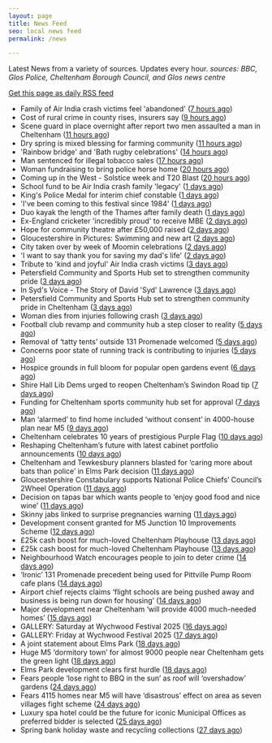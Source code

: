 ```yaml
---
layout: page
title: News Feed
seo: local news feed
permalink: /news

---
```


Latest News from a variety of sources. Updates every hour.
_sources: BBC, Glos Police, Cheltenham Borough Council, and Glos news centre_

[Get this page as daily RSS feed](/daily.rss)

<!-- news_marker starts -->
- Family of Air India crash victims feel 'abandoned' ([7 hours ago](https://www.bbc.com/news/articles/c5y0lwreg9qo))
- Cost of rural crime in county rises, insurers say ([9 hours ago](https://www.bbc.com/news/articles/cje7e8lqvj0o))
- Scene guard in place overnight after report two men assaulted a man in Cheltenham ([11 hours ago](https://gloucesternewscentre.co.uk/scene-guard-in-place-overnight-after-report-two-men-assaulted-a-man-in-cheltenham/))
- Dry spring is mixed blessing for farming community ([11 hours ago](https://www.bbc.com/news/articles/c8d1vglgj9zo))
- 'Rainbow bridge' and 'Bath rugby celebrations' ([14 hours ago](https://www.bbc.com/news/articles/cx2e29jqllgo))
- Man sentenced for illegal tobacco sales ([17 hours ago](https://gloucesternewscentre.co.uk/man-sentenced-for-illegal-tobacco-sales/))
- Woman fundraising to bring police horse home ([20 hours ago](https://www.bbc.com/news/articles/c1ld0n474llo))
- Coming up in the West - Solstice week and T20 Blast ([20 hours ago](https://www.bbc.com/news/articles/c4g3nze858lo))
- School fund to be Air India crash family 'legacy' ([1 days ago](https://www.bbc.com/news/articles/c5y5ygl2g31o))
- King's Police Medal for interim chief constable ([1 days ago](https://www.bbc.com/news/articles/c39x9jz8ez1o))
- 'I've been coming to this festival since 1984' ([1 days ago](https://www.bbc.com/news/articles/clyny53kdg4o))
- Duo kayak the length of the Thames after family death ([1 days ago](https://www.bbc.com/news/articles/c79ep5dqpd3o))
- Ex-England cricketer 'incredibly proud' to receive MBE ([2 days ago](https://www.bbc.com/news/articles/cql2qnr0kveo))
- Hope for community theatre after £50,000 raised ([2 days ago](https://www.bbc.com/news/articles/c3rpgenlq8jo))
- Gloucestershire in Pictures: Swimming and new art ([2 days ago](https://www.bbc.com/news/articles/ckgr8gzq8rjo))
- City taken over by week of Moomin celebrations ([2 days ago](https://www.bbc.com/news/articles/c79e092j1qyo))
- 'I want to say thank you for saving my dad's life' ([2 days ago](https://www.bbc.com/news/articles/c8jg40v7l00o))
- Tribute to 'kind and joyful' Air India crash victims ([3 days ago](https://www.bbc.com/news/articles/c20qv62dxq6o))
- Petersfield Community and Sports Hub set to strengthen community pride ([3 days ago](https://gloucesternewscentre.co.uk/petersfield-community-and-sports-hub-set-to-strengthen-community-pride/))
- In Syd's Voice - The Story of David 'Syd' Lawrence ([3 days ago](https://www.bbc.co.uk/sounds/play/p0lj4vvq))
- Petersfield Community and Sports Hub set to strengthen community pride in Cheltenham ([3 days ago](https://www.cheltenham.gov.uk/news/article/3020/petersfield_community_and_sports_hub_set_to_strengthen_community_pride_in_cheltenham))
- Woman dies from injuries following crash ([3 days ago](https://www.bbc.com/news/articles/cx2q7py0p1qo))
- Football club revamp and community hub a step closer to reality ([5 days ago](https://gloucesternewscentre.co.uk/football-club-revamp-and-community-hub-a-step-closer-to-reality/))
- Removal of ‘tatty tents’ outside 131 Promenade welcomed ([5 days ago](https://gloucesternewscentre.co.uk/removal-of-tatty-tents-outside-131-promenade-welcomed/))
- Concerns poor state of running track is contributing to injuries ([5 days ago](https://gloucesternewscentre.co.uk/concerns-poor-state-of-running-track-is-contributing-to-injuries/))
- Hospice grounds in full bloom for popular open gardens event ([6 days ago](https://gloucesternewscentre.co.uk/hospice-grounds-in-full-bloom-for-popular-open-gardens-event/))
- Shire Hall Lib Dems urged to reopen Cheltenham’s Swindon Road tip ([7 days ago](https://gloucesternewscentre.co.uk/shire-hall-lib-dems-urged-to-reopen-cheltenhams-swindon-road-tip/))
- Funding for Cheltenham sports community hub set for approval ([7 days ago](https://gloucesternewscentre.co.uk/funding-for-cheltenham-sports-community-hub-set-for-approval/))
- Man ‘alarmed’ to find home included ‘without consent’ in 4000-house plan near M5 ([9 days ago](https://gloucesternewscentre.co.uk/man-alarmed-to-find-home-included-without-consent-in-4000-house-plan-near-m5/))
- Cheltenham celebrates 10 years of prestigious Purple Flag ([10 days ago](https://www.cheltenham.gov.uk/news/article/3019/cheltenham_celebrates_10_years_of_prestigious_purple_flag))
- Reshaping Cheltenham’s future with latest cabinet portfolio announcements ([10 days ago](https://www.cheltenham.gov.uk/news/article/3018/reshaping_cheltenhams_future_with_latest_cabinet_portfolio_announcements))
- Cheltenham and Tewkesbury planners blasted for ‘caring more about bats than police’ in Elms Park decision ([11 days ago](https://gloucesternewscentre.co.uk/cheltenham-and-tewkesbury-planners-blasted-for-caring-more-about-bats-than-police-in-elms-park-decision/))
- Gloucestershire Constabulary supports National Police Chiefs’ Council’s 2Wheel Operation ([11 days ago](https://gloucesternewscentre.co.uk/gloucestershire-constabulary-supports-national-police-chiefs-councils-2wheel-operation/))
- Decision on tapas bar which wants people to ‘enjoy good food and nice wine’ ([11 days ago](https://gloucesternewscentre.co.uk/decision-on-tapas-bar-which-wants-people-to-enjoy-good-food-and-nice-wine/))
- Skinny jabs linked to surprise pregnancies warning ([11 days ago](https://www.bbc.co.uk/sounds/play/p0lgh4cd))
- Development consent granted for M5 Junction 10 Improvements Scheme ([12 days ago](https://gloucesternewscentre.co.uk/development-consent-granted-for-m5-junction-10-improvements-scheme/))
- £25k cash boost for much-loved Cheltenham Playhouse ([13 days ago](https://gloucesternewscentre.co.uk/25k-cash-boost-for-much-loved-cheltenham-playhouse/))
- £25k cash boost for much-loved Cheltenham Playhouse ([13 days ago](https://www.cheltenham.gov.uk/news/article/3017/25k_cash_boost_for_much-loved_cheltenham_playhouse))
- Neighbourhood Watch encourages people to join to deter crime ([14 days ago](https://gloucesternewscentre.co.uk/neighbourhood-watch-encourages-people-to-join-to-deter-crime/))
- ‘Ironic’ 131 Promenade precedent being used for Pittville Pump Room cafe plans ([14 days ago](https://gloucesternewscentre.co.uk/ironic-131-promenade-precedent-being-used-for-pittville-pump-room-cafe-plans/))
- Airport chief rejects claims ‘flight schools are being pushed away and business is being run down for housing’ ([14 days ago](https://gloucesternewscentre.co.uk/airport-chief-rejects-claims-flight-schools-are-being-pushed-away-and-business-is-being-run-down-for-housing/))
- Major development near Cheltenham ‘will provide 4000 much-needed homes’ ([15 days ago](https://gloucesternewscentre.co.uk/major-development-near-cheltenham-will-provide-4000-much-needed-homes/))
- GALLERY: Saturday at Wychwood Festival 2025 ([16 days ago](https://gloucesternewscentre.co.uk/gallery-saturday-at-wychwood-festival-2025/))
- GALLERY: Friday at Wychwood Festival 2025 ([17 days ago](https://gloucesternewscentre.co.uk/gallery-friday-at-wychwood-festival-2025/))
- A joint statement about Elms Park ([18 days ago](https://www.cheltenham.gov.uk/news/article/3015/a_joint_statement_about_elms_park))
- Huge M5 ‘dormitory town’ for almost 9000 people near Cheltenham gets the green light ([18 days ago](https://gloucesternewscentre.co.uk/huge-m5-dormitory-town-for-almost-9000-people-near-cheltenham-gets-the-green-light/))
- Elms Park development clears first hurdle ([18 days ago](https://gloucesternewscentre.co.uk/elms-park-development-clears-first-hurdle/))
- Fears people ‘lose right to BBQ in the sun’ as roof will ‘overshadow’ gardens ([24 days ago](https://gloucesternewscentre.co.uk/fears-people-lose-right-to-bbq-in-the-sun-as-roof-will-overshadow-gardens/))
- Fears 4115 homes near M5 will have ‘disastrous’ effect on area as seven villages fight scheme ([24 days ago](https://gloucesternewscentre.co.uk/fears-4115-homes-near-m5-will-have-disastrous-effect-on-area-as-seven-villages-fight-scheme/))
- Luxury spa hotel could be the future for iconic Municipal Offices as preferred bidder is selected ([25 days ago](https://www.cheltenham.gov.uk/news/article/3014/luxury_spa_hotel_could_be_the_future_for_iconic_municipal_offices_as_preferred_bidder_is_selected))
- Spring bank holiday waste and recycling collections ([27 days ago](https://www.cheltenham.gov.uk/news/article/3013/spring_bank_holiday_waste_and_recycling_collections))

<!-- news_marker ends -->
